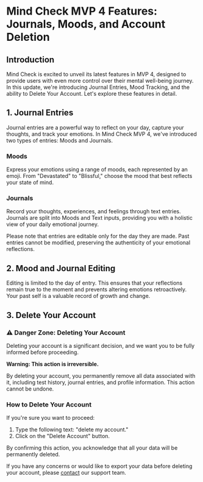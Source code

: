 # Mind Check MVP 4 Features: Journals, Moods, and Account Deletion

## Introduction

Mind Check is excited to unveil its latest features in MVP 4, designed to provide users with even more control over their mental well-being journey. In this update, we're introducing Journal Entries, Mood Tracking, and the ability to Delete Your Account. Let's explore these features in detail.

## 1. **Journal Entries**

Journal entries are a powerful way to reflect on your day, capture your thoughts, and track your emotions. In Mind Check MVP 4, we've introduced two types of entries: Moods and Journals.

### **Moods**

Express your emotions using a range of moods, each represented by an emoji. From "Devastated" to "Blissful," choose the mood that best reflects your state of mind.

### **Journals**

Record your thoughts, experiences, and feelings through text entries. Journals are split into Moods and Text inputs, providing you with a holistic view of your daily emotional journey.

Please note that entries are editable only for the day they are made. Past entries cannot be modified, preserving the authenticity of your emotional reflections.

## 2. **Mood and Journal Editing**

Editing is limited to the day of entry. This ensures that your reflections remain true to the moment and prevents altering emotions retroactively. Your past self is a valuable record of growth and change.

## 3. **Delete Your Account**

### ⚠ Danger Zone: Deleting Your Account

Deleting your account is a significant decision, and we want you to be fully informed before proceeding.

**Warning: This action is irreversible.**

By deleting your account, you permanently remove all data associated with it, including test history, journal entries, and profile information. This action cannot be undone.

### How to Delete Your Account

If you're sure you want to proceed:

1. Type the following text: "delete my account."
2. Click on the "Delete Account" button.

By confirming this action, you acknowledge that all your data will be permanently deleted.

If you have any concerns or would like to export your data before deleting your account, please [contact](https://twitter.com/_kunalkeshan_) our support team.
